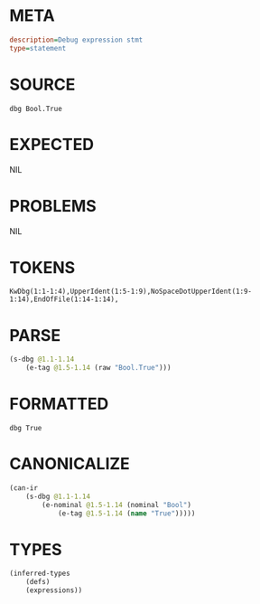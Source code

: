 # META
~~~ini
description=Debug expression stmt
type=statement
~~~
# SOURCE
~~~roc
dbg Bool.True
~~~
# EXPECTED
NIL
# PROBLEMS
NIL
# TOKENS
~~~zig
KwDbg(1:1-1:4),UpperIdent(1:5-1:9),NoSpaceDotUpperIdent(1:9-1:14),EndOfFile(1:14-1:14),
~~~
# PARSE
~~~clojure
(s-dbg @1.1-1.14
	(e-tag @1.5-1.14 (raw "Bool.True")))
~~~
# FORMATTED
~~~roc
dbg True
~~~
# CANONICALIZE
~~~clojure
(can-ir
	(s-dbg @1.1-1.14
		(e-nominal @1.5-1.14 (nominal "Bool")
			(e-tag @1.5-1.14 (name "True")))))
~~~
# TYPES
~~~clojure
(inferred-types
	(defs)
	(expressions))
~~~
